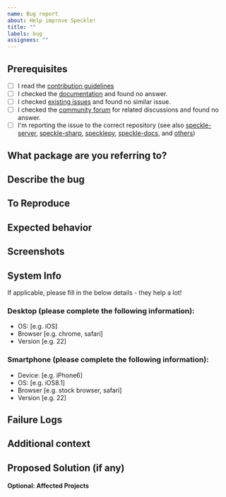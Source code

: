```yaml
---
name: Bug report
about: Help improve Speckle!
title: ""
labels: bug
assignees: ""
---
```


<!---

Provide a short summary in the Title above. Examples of good Issue titles:

* "Bug: Error from server when reticulating splines"
* "Bug: Revit crashes when installing connector"

-->

## Prerequisites

<!---

Please answer the following questions before submitting an issue.

-->

- [ ] I read the [contribution guidelines](https://github.com/specklesystems/speckle-server/blob/main/CONTRIBUTING.md)
- [ ] I checked the [documentation](https://speckle.guide/) and found no answer.
- [ ] I checked [existing issues](../issues?q=is%3Aissue) and found no similar issue. <!-- If you do find an existing issue, please show your support by liking it :+1: instead of creating a new issue -->
- [ ] I checked the [community forum](https://speckle.community/) for related discussions and found no answer.
- [ ] I'm reporting the issue to the correct repository (see also [speckle-server](https://github.com/specklesystems/speckle-server), [speckle-sharp](https://github.com/specklesystems/speckle-sharp), [specklepy](https://github.com/specklesystems/specklepy), [speckle-docs](https://github.com/specklesystems/speckle-docs), and [others](https://github.com/orgs/specklesystems/repositories))

## What package are you referring to?

<!---
Is it related to the server (backend) only, or does this bug relate to the frontend, viewer, objectloader or any other package?
-->

## Describe the bug

<!---
A clear and concise description of what the bug is.
-->

## To Reproduce

<!---
Steps to reproduce the behavior:

1. Go to '...'
2. Click on '....'
3. Scroll down to '....'
4. See error
-->

## Expected behavior

<!---
A clear and concise description of what you expected to happen.
-->

## Screenshots

<!---
If applicable, add screenshots to help explain your problem.
-->

## System Info

If applicable, please fill in the below details - they help a lot!

### Desktop (please complete the following information):

- OS: [e.g. iOS]
- Browser [e.g. chrome, safari]
- Version [e.g. 22]

### Smartphone (please complete the following information):

- Device: [e.g. iPhone6]
- OS: [e.g. iOS8.1]
- Browser [e.g. stock browser, safari]
- Version [e.g. 22]

## Failure Logs

<!---
Please include any relevant log snippets or files here, or upload as a file.

If including inline, please use markdown code block syntax. https://docs.github.com/en/get-started/writing-on-github/working-with-advanced-formatting/creating-and-highlighting-code-blocks
For example:

```
your log output here
```
-->

## Additional context

<!---
Add any other context about the problem here.
-->

## Proposed Solution (if any)

<!---
Let us know what how you would solve this.
-->

#### Optional: Affected Projects

<!---
Does this issue propagate to other dependencies or dependents? If so, list them here with links!
-->

